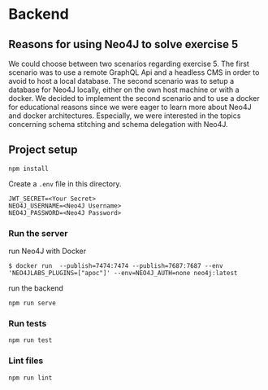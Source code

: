 # Backend

## Reasons for using Neo4J to solve exercise 5
We could choose between two scenarios regarding exercise 5. The first scenario was to use a remote GraphQL Api and a headless CMS in order to avoid to host a local database. The second scenario was to setup a database for Neo4J locally, either on the own host machine or with a docker.
We decided to implement the second scenario and to use a docker for educational reasons since we were eager to learn more about Neo4J and docker architectures. Especially, we were interested in the topics concerning schema stitching and schema delegation with Neo4J.

## Project setup

```
npm install
```

Create a `.env` file in this directory.

```
JWT_SECRET=<Your Secret>
NEO4J_USERNAME=<Neo4J Username>
NEO4J_PASSWORD=<Neo4J Password>
```

### Run the server

run Neo4J with Docker

```
$ docker run  --publish=7474:7474 --publish=7687:7687 --env 'NEO4JLABS_PLUGINS=["apoc"]' --env=NEO4J_AUTH=none neo4j:latest
```

run the backend

```
npm run serve
```

### Run tests

```
npm run test
```

### Lint files

```
npm run lint
```
